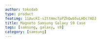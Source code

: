 ```yaml
---
author: tokodab
type: product
featimg: 11AwcKI-sZttHmcTpPZhQwb5vLHDc7ADJ
title: Magneto Samsung Galaxy S9 Case
tags: [samsung, galaxy, s9]
category: [samsung]
---
```

